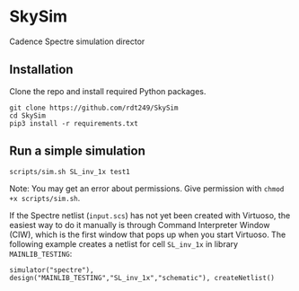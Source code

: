 # SkySim
Cadence Spectre simulation director

## Installation

Clone the repo and install required Python packages.

```
git clone https://github.com/rdt249/SkySim
cd SkySim
pip3 install -r requirements.txt
```

## Run a simple simulation

```scripts/sim.sh SL_inv_1x test1```

Note: You may get an error about permissions. Give permission with `chmod +x scripts/sim.sh`.

If the Spectre netlist (`input.scs`) has not yet been created with Virtuoso, the easiest way to do it manually is through Command Interpreter Window (CIW), which is the first window that pops up when you start Virtuoso. The following example creates a netlist for cell `SL_inv_1x` in library `MAINLIB_TESTING`:

```simulator("spectre"), design("MAINLIB_TESTING","SL_inv_1x","schematic"), createNetlist()```
